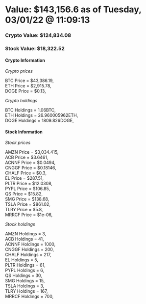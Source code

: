 # Value: $143,156.6 as of Tuesday, 03/01/22 @ 11:09:13 

### Crypto Value: $124,834.08

### Stock Value: $18,322.52

#### Crypto Information 
*Crypto prices* 

BTC Price = $43,386.19,  
ETH Price = $2,915.78,  
DOGE Price = $0.13,  


*Crypto holdings* 

BTC Holdings = 1.06BTC,  
ETH Holdings = 26.960005962ETH,  
DOGE Holdings = 1809.826DOGE,  


#### Stock Information 

*Stock prices* 

AMZN Price = $3,034.415,  
ACB Price = $3.6461,  
ACNNF Price = $0.0494,  
CNGGF Price = $0.18146,  
CHALF Price = $0.3,  
EL Price = $287.51,  
PLTR Price = $12.0308,  
PYPL Price = $106.85,  
QS Price = $15.82,  
SMG Price = $138.68,  
TSLA Price = $861.02,  
TLRY Price = $5.8,  
MRRCF Price = $1e-06,  


*Stock holdings* 

AMZN Holdings = 3,  
ACB Holdings = 41,  
ACNNF Holdings = 1000,  
CNGGF Holdings = 200,  
CHALF Holdings = 217,  
EL Holdings = 5,  
PLTR Holdings = 61,  
PYPL Holdings = 6,  
QS Holdings = 30,  
SMG Holdings = 15,  
TSLA Holdings = 3,  
TLRY Holdings = 167,  
MRRCF Holdings = 700,  


